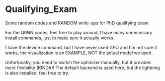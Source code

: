 # Qualifying_Exam
Some random codes and RANDOM write-ups for PhD qualifying exam

For the QRNN codes, feel free to play around, I have many unnecessary install commands, just to make sure it actually works.

I have the device command, but I have never used GPU and I'm not sure it works, the visualization is an EXAMPLE, NOT the actual model we used. 

Unfortunatly, you need to switch the optimizer manually, but it provides more flexibility (KINDA)!
The default backend is used here, but the lightning is also installed, feel free to try.
